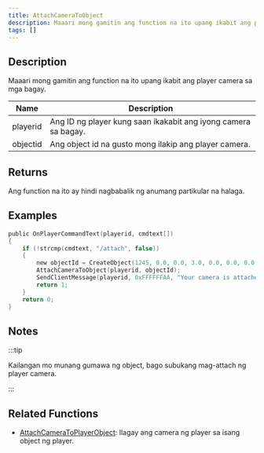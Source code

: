 ```yaml
---
title: AttachCameraToObject
description: Maaari mong gamitin ang function na ito upang ikabit ang player camera sa mga bagay.
tags: []
---
```


<VersionWarn version='SA-MP 0.3e' />

## Description

Maaari mong gamitin ang function na ito upang ikabit ang player camera sa mga bagay.

| Name     | Description                                                          |
| -------- | -------------------------------------------------------------------- |
| playerid | Ang ID ng player kung saan ikakabit ang iyong camera sa bagay.       |
| objectid | Ang object id na gusto mong ilakip ang player camera.                |

## Returns

Ang function na ito ay hindi nagbabalik ng anumang partikular na halaga.

## Examples

```c
public OnPlayerCommandText(playerid, cmdtext[])
{
    if (!strcmp(cmdtext, "/attach", false))
    {
        new objectId = CreateObject(1245, 0.0, 0.0, 3.0, 0.0, 0.0, 0.0);
        AttachCameraToObject(playerid, objectId);
        SendClientMessage(playerid, 0xFFFFFFAA, "Your camera is attached on object now.");
        return 1;
    }
    return 0;
}
```

## Notes

:::tip

Kailangan mo munang gumawa ng object, bago subukang mag-attach ng player camera.

:::

## Related Functions

- [AttachCameraToPlayerObject](AttachCameraToPlayerObject): Ilagay ang camera ng player sa isang object ng player.